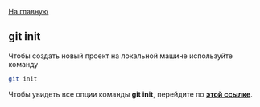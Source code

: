 [На главную](../readme.md)

## git init

Чтобы создать новый проект на локальной машине используйте команду

```bash
git init
```

Чтобы увидеть все опции команды **git init**, перейдите по **[этой ссылке](https://git-scm.com/docs/git-init)**.